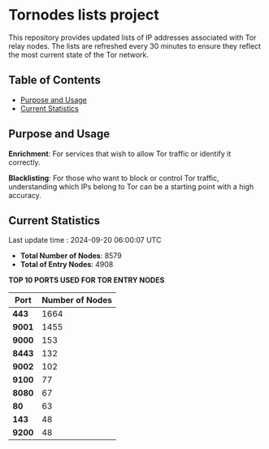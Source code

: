 # Tornodes lists project

This repository provides updated lists of IP addresses associated with Tor relay nodes. The lists are refreshed every 30 minutes to ensure they reflect the most current state of the Tor network.

## Table of Contents

- [Purpose and Usage](#purpose-and-usage)
- [Current Statistics](#current-statistics)


## Purpose and Usage

**Enrichment**: For services that wish to allow Tor traffic or identify it correctly.

**Blacklisting**: For those who want to block or control Tor traffic, understanding which IPs belong to Tor can be a starting point with a high accuracy.

## Current Statistics

Last update time : 2024-09-20 06:00:07 UTC

- **Total Number of Nodes**: 8579
- **Total of Entry Nodes**: 4908

**TOP 10 PORTS USED FOR TOR ENTRY NODES**

| **Port** | **Number of Nodes** |
|------|-----------------|
| **443**   | 1664  |
| **9001**   | 1455  |
| **9000**   | 153  |
| **8443**   | 132  |
| **9002**   | 102  |
| **9100**   | 77  |
| **8080**   | 67  |
| **80**   | 63  |
| **143**   | 48  |
| **9200**   | 48  |

